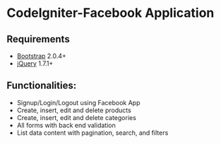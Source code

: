 CodeIgniter-Facebook Application
==========================

<h2>Requirements</h2>
<ul>
<li>
<a href="http://twitter.github.com/bootstrap/" target="_blank">Bootstrap</a> 2.0.4+</li>
<li>
<a href="http://jquery.com/" target="_blank">jQuery</a> 1.7.1+</li>
</ul>


<h2>Functionalities:</h2>

<ul>
  <li>Signup/Login/Logout using Facebook App</li> 
  <li>Create, insert, edit and delete products</li>
  <li>Create, insert, edit and delete categories</li>
  <li>All forms with back end validation</li>
  <li>List data content with pagination, search, and filters</li>
</ul>
